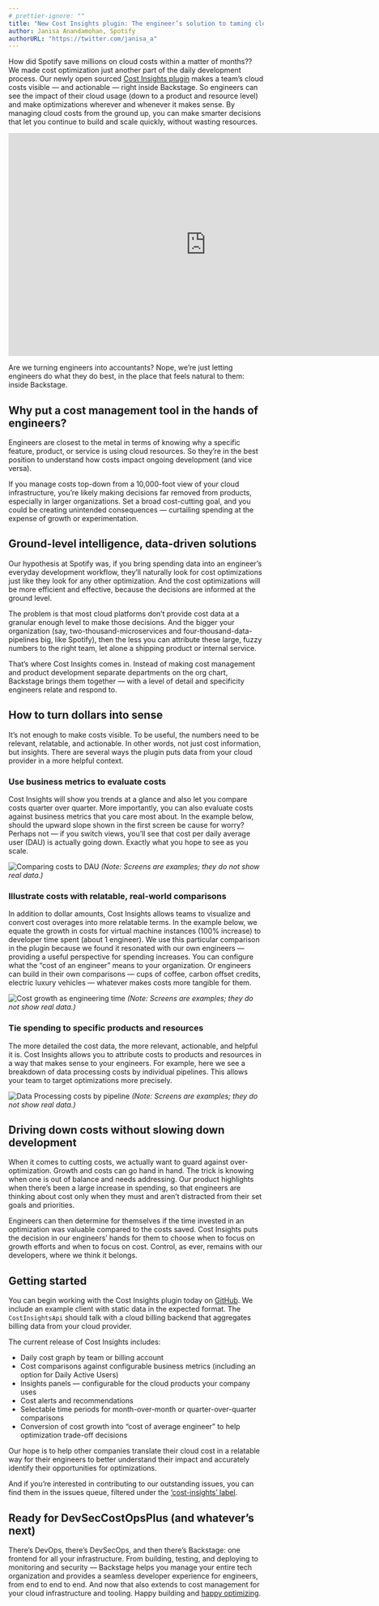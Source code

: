 ```yaml
---
# prettier-ignore: ""
title: "New Cost Insights plugin: The engineer’s solution to taming cloud costs"
author: Janisa Anandamohan, Spotify
authorURL: "https://twitter.com/janisa_a"
---
```


How did Spotify save millions on cloud costs within a matter of months?? We made cost optimization just another part of the daily development process. Our newly open sourced [Cost Insights plugin](https://github.com/backstage/backstage/tree/master/plugins/cost-insights) makes a team’s cloud costs visible — and actionable — right inside Backstage. So engineers can see the impact of their cloud usage (down to a product and resource level) and make optimizations wherever and whenever it makes sense. By managing cloud costs from the ground up, you can make smarter decisions that let you continue to build and scale quickly, without wasting resources.

<iframe width="780" height="440" src="https://www.youtube.com/embed/YLAd5hdXR_Q" frameBorder="0" allow="accelerometer; autoplay; encrypted-media; gyroscope; picture-in-picture" allowFullScreen></iframe>

Are we turning engineers into accountants? Nope, we’re just letting engineers do what they do best, in the place that feels natural to them: inside Backstage.

<!--truncate-->

## Why put a cost management tool in the hands of engineers?

Engineers are closest to the metal in terms of knowing why a specific feature, product, or service is using cloud resources. So they’re in the best position to understand how costs impact ongoing development (and vice versa).

If you manage costs top-down from a 10,000-foot view of your cloud infrastructure, you’re likely making decisions far removed from products, especially in larger organizations. Set a broad cost-cutting goal, and you could be creating unintended consequences — curtailing spending at the expense of growth or experimentation.

## Ground-level intelligence, data-driven solutions

Our hypothesis at Spotify was, if you bring spending data into an engineer’s everyday development workflow, they’ll naturally look for cost optimizations just like they look for any other optimization. And the cost optimizations will be more efficient and effective, because the decisions are informed at the ground level.

The problem is that most cloud platforms don’t provide cost data at a granular enough level to make those decisions. And the bigger your organization (say, two-thousand-microservices and four-thousand-data-pipelines big, like Spotify), then the less you can attribute these large, fuzzy numbers to the right team, let alone a shipping product or internal service.

That’s where Cost Insights comes in. Instead of making cost management and product development separate departments on the org chart, Backstage brings them together — with a level of detail and specificity engineers relate and respond to.

## How to turn dollars into sense

It’s not enough to make costs visible. To be useful, the numbers need to be relevant, relatable, and actionable. In other words, not just cost information, but insights. There are several ways the plugin puts data from your cloud provider in a more helpful context.

### Use business metrics to evaluate costs

Cost Insights will show you trends at a glance and also let you compare costs quarter over quarter. More importantly, you can also evaluate costs against business metrics that you care most about. In the example below, should the upward slope shown in the first screen be cause for worry? Perhaps not — if you switch views, you’ll see that cost per daily average user (DAU) is actually going down. Exactly what you hope to see as you scale.

![Comparing costs to DAU](assets/20-10-22/cost-insights-1-dau.gif)
_(Note: Screens are examples; they do not show real data.)_

### Illustrate costs with relatable, real-world comparisons

In addition to dollar amounts, Cost Insights allows teams to visualize and convert cost overages into more relatable terms. In the example below, we equate the growth in costs for virtual machine instances (100% increase) to developer time spent (about 1 engineer). We use this particular comparison in the plugin because we found it resonated with our own engineers — providing a useful perspective for spending increases. You can configure what the “cost of an engineer” means to your organization. Or engineers can build in their own comparisons — cups of coffee, carbon offset credits, electric luxury vehicles — whatever makes costs more tangible for them.

![Cost growth as engineering time](assets/20-10-22/cost-insights-2-engineer.png)
_(Note: Screens are examples; they do not show real data.)_

### Tie spending to specific products and resources

The more detailed the cost data, the more relevant, actionable, and helpful it is. Cost Insights allows you to attribute costs to products and resources in a way that makes sense to your engineers. For example, here we see a breakdown of data processing costs by individual pipelines. This allows your team to target optimizations more precisely.

![Data Processing costs by pipeline](assets/20-10-22/cost-insights-3-data.png)
_(Note: Screens are examples; they do not show real data.)_

## Driving down costs without slowing down development

When it comes to cutting costs, we actually want to guard against over-optimization. Growth and costs can go hand in hand. The trick is knowing when one is out of balance and needs addressing. Our product highlights when there’s been a large increase in spending, so that engineers are thinking about cost only when they must and aren’t distracted from their set goals and priorities.

Engineers can then determine for themselves if the time invested in an optimization was valuable compared to the costs saved. Cost Insights puts the decision in our engineers’ hands for them to choose when to focus on growth efforts and when to focus on cost. Control, as ever, remains with our developers, where we think it belongs.

## Getting started

You can begin working with the Cost Insights plugin today on [GitHub](https://github.com/backstage/backstage/tree/master/plugins/cost-insights). We include an example client with static data in the expected format. The `CostInsightsApi` should talk with a cloud billing backend that aggregates billing data from your cloud provider.

The current release of Cost Insights includes:

- Daily cost graph by team or billing account
- Cost comparisons against configurable business metrics (including an option for Daily Active Users)
- Insights panels — configurable for the cloud products your company uses
- Cost alerts and recommendations
- Selectable time periods for month-over-month or quarter-over-quarter comparisons
- Conversion of cost growth into “cost of average engineer” to help optimization trade-off decisions

Our hope is to help other companies translate their cloud cost in a relatable way for their engineers to better understand their impact and accurately identify their opportunities for optimizations.

And if you’re interested in contributing to our outstanding issues, you can find them in the issues queue, filtered under the [‘cost-insights’ label](https://github.com/backstage/backstage/labels/cost-insights).

## Ready for DevSecCostOpsPlus (and whatever’s next)

There’s DevOps, there’s DevSecOps, and then there’s Backstage: one frontend for all your infrastructure. From building, testing, and deploying to monitoring and security — Backstage helps you manage your entire tech organization and provides a seamless developer experience for engineers, from end to end to end. And now that also extends to cost management for your cloud infrastructure and tooling. Happy building and [happy optimizing](https://github.com/backstage/backstage/tree/master/plugins/cost-insights).
